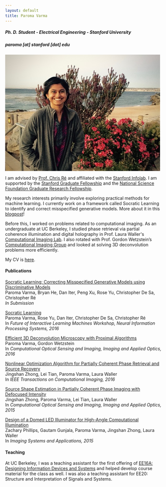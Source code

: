 ```yaml
---
layout: default
title: Paroma Varma
---
```

##### Ph. D. Student - Electrical Engineering - Stanford University  

##### paroma [at] stanford [dot] edu
<img src="profile.jpg" align="middle"/>

I am advised by [Prof. Chris
Ré](http://cs.stanford.edu/people/chrismre/) and affiliated with the
[Stanford Infolab](http://infolab.stanford.edu). I am supported by the [Stanford Graduate Fellowship](https://vpge.stanford.edu/fellowships-funding/sgf/details) and the [National Science Foundation Graduate Research Fellowship](https://www.nsfgrfp.org).

My research interests primarily involve exploring practical methods for machine
learning. I currently work on a framework called Socratic Learning to identify and correct misspecified generative models. More about it in this [blogpost](http://hazyresearch.github.io/snorkel/blog/socratic_learning.html)!

Before this, I worked on problems related to computational imaging. As an undergraduate at UC Berkeley, I studied phase retrieval via partial coherence
illumination and digital holography in Prof. Laura Waller's [Computational Imaging
Lab](http://www.laurawaller.com/). I also rotated with Prof. Gordon Wetzstein’s [Computational Imaging
Group](http://www.computationalimaging.org) and looked at solving 3D
deconvolution problems more efficiently.

My CV is [here](cv.pdf).

#### Publications
[Socratic Learning: Correcting Misspecified Generative Models using Discriminative Models](https://arxiv.org/abs/1610.08123)  
Paroma Varma, Bryan He, Dan Iter, Peng Xu, Rose Yu, Christopher De Sa, Christopher Ré  
*In Submission*

[Socratic Learning](http://www.filmnips.com/wp-content/uploads/2016/11/FILM-NIPS2016_paper_9.pdf)  
Paroma Varma, Rose Yu, Dan Iter, Christopher De Sa, Christopher Ré  
In *Future of Interactive Learning Machines Workshop, Neural Information Processing Systems, 2016*

[Efficient 3D Deconvolution Microscopy with Proximal Algorithms](https://www.osapublishing.org/abstract.cfm?uri=ISA-2016-JT3A.44)  
Paroma Varma, Gordon Wetzstein  
In *Computational Optical Sensing and Imaging, Imaging and Applied Optics, 2016*

[Nonlinear Optimization Algorithm for Partially Coherent Phase Retrieval and Source Recovery](http://ieeexplore.ieee.org/abstract/document/7476825/)  
Jingshan Zhong, Lei Tian, Paroma Varma, Laura Waller  
In *IEEE Transactions on Computational Imaging, 2016*

[Source Shape Estimation in Partially Coherent Phase Imaging with Defocused Intensity](https://www.osapublishing.org/abstract.cfm?uri=COSI-2015-CTh1E.5)  
Jingshan Zhong, Paroma Varma, Lei Tian, Laura Waller  
In *Computational Optical Sensing and Imaging, Imaging and Applied Optics, 2015*

[Design of a Domed LED Illuminator for High-Angle Computational Illumination](https://www.osapublishing.org/abstract.cfm?uri=isa-2015-ITh1A.2)  
Zachary Phillips, Gautam Gunjala, Paroma Varma, Jingshan Zhong, Laura Waller  
In *Imaging Systems and Applications, 2015*

#### Teaching
At UC Berkeley, I was a teaching assistant for the first offering of [EE16A: Designing Information Devices and Systems](https://inst.eecs.berkeley.edu/~ee16a/) and helped develop course material for the class as well. I was also a teaching assistant for EE20: Structure and Interpretation of Signals and Systems. 







